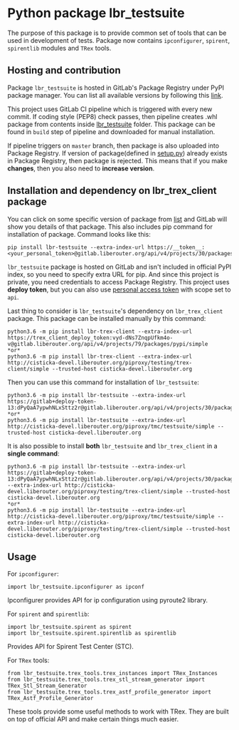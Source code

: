 # Python package lbr_testsuite

The purpose of this package is to provide common set of tools
that can be used in development of tests. Package now contains
`ipconfigurer`, `spirent`, `spirentlib` modules and `TRex` tools.

## Hosting and contribution

Package `lbr_testsuite` is hosted in GitLab's Package Registry
under PyPI package manager. You can list all available versions
by following this [link](https://gitlab.liberouter.org/tmc/testsuite/-/packages).

This project uses GitLab CI pipeline which is triggered
with every new commit. If coding style (PEP8) check passes, then
pipeline creates .whl package from contents inside [lbr_testsuite](./lbr_testsuite)
folder. This package can be found in `build` step of pipeline and downloaded
for manual installation.

If pipeline triggers on `master` branch, then package is also uploaded into
Package Registry. If version of package(defined in [setup.py](./setup.py)) already
exists in Package Registry, then package is rejected.
This means that if you make **changes**, then you also need to **increase version**.


## Installation and dependency on lbr_trex_client package

You can click on some specific version of package from [list](https://gitlab.liberouter.org/tmc/testsuite/-/packages)
and GitLab will show you details of that package. This also
includes pip command for installation of package. Command looks like this:

```
pip install lbr-testsuite --extra-index-url https://__token__:<your_personal_token>@gitlab.liberouter.org/api/v4/projects/30/packages/pypi/simple
```

`lbr_testsuite` package is hosted on GitLab and isn't
included in official PyPI index, so you need to specify extra URL
for pip. And since this project is private, you need credentials
to access Package Registry. This project uses **deploy token**, but
you can also use [personal access token](https://docs.gitlab.com/ee/user/profile/personal_access_tokens.html) with
scope set to `api`.

Last thing to consider is `lbr_testsuite`'s dependency on `lbr_trex_client` package.
This package can be installed manually by this command:

```
python3.6 -m pip install lbr-trex-client --extra-index-url https://trex_client_deploy_token:vyd-dNs7ZnqpUfkm4o-v@gitlab.liberouter.org/api/v4/projects/79/packages/pypi/simple
*or*
python3.6 -m pip install lbr-trex-client --extra-index-url http://cisticka-devel.liberouter.org/piproxy/testing/trex-client/simple --trusted-host cisticka-devel.liberouter.org
```

Then you can use this command for installation of `lbr_testsuite`:

```
python3.6 -m pip install lbr-testsuite --extra-index-url https://gitlab+deploy-token-13:dPyQaA7ypwhNLxSttz2r@gitlab.liberouter.org/api/v4/projects/30/packages/pypi/simple
*or*
python3.6 -m pip install lbr-testsuite --extra-index-url http://cisticka-devel.liberouter.org/piproxy/tmc/testsuite/simple --trusted-host cisticka-devel.liberouter.org
```

It is also possible to install **both** `lbr_testsuite` and `lbr_trex_client` in a **single command**:

```
python3.6 -m pip install lbr-testsuite --extra-index-url https://gitlab+deploy-token-13:dPyQaA7ypwhNLxSttz2r@gitlab.liberouter.org/api/v4/projects/30/packages/pypi/simple --extra-index-url http://cisticka-devel.liberouter.org/piproxy/testing/trex-client/simple --trusted-host cisticka-devel.liberouter.org
*or*
python3.6 -m pip install lbr-testsuite --extra-index-url http://cisticka-devel.liberouter.org/piproxy/tmc/testsuite/simple --extra-index-url http://cisticka-devel.liberouter.org/piproxy/testing/trex-client/simple --trusted-host cisticka-devel.liberouter.org
```

## Usage

For `ipconfigurer`:
```
import lbr_testsuite.ipconfigurer as ipconf
```
Ipconfigurer provides API for ip configuration using pyroute2 library.


For `spirent` and `spirentlib`:
```
import lbr_testsuite.spirent as spirent
import lbr_testsuite.spirent.spirentlib as spirentlib
```
Provides API for Spirent Test Center (STC).


For `TRex` tools:
```
from lbr_testsuite.trex_tools.trex_instances import TRex_Instances
from lbr_testsuite.trex_tools.trex_stl_stream_generator import TRex_Stl_Stream_Generator
from lbr_testsuite.trex_tools.trex_astf_profile_generator import TRex_Astf_Profile_Generator
```
These tools provide some useful methods to work with TRex. They are
built on top of official API and make certain things much easier.
